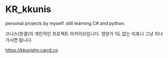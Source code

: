 # KR_kkunis

personal projects by myself. still learning C# and python.

끄니스(한결)의 개인적인 프로젝트 아카이브입니다. 영양가 1도 없는 리포니 그냥 지나가시면 됩니다.

https://kkunishy.carrd.co

